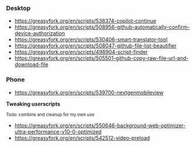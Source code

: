 

### Desktop

- https://greasyfork.org/en/scripts/538374-copilot-continue
- https://greasyfork.org/en/scripts/508956-github-automatically-confirm-device-authorization
- https://greasyfork.org/en/scripts/530406-smart-translator-tool
- https://greasyfork.org/en/scripts/508047-github-file-list-beautifier
- https://greasyfork.org/en/scripts/498904-script-finder
- https://greasyfork.org/en/scripts/505501-github-copy-raw-file-url-and-download-file


### Phone

- https://greasyfork.org/en/scripts/539700-nextgenmobileview






**Tweaking userscripts**

<sub>Todo: combine and cleanup for my own use<sup>
- https://greasyfork.org/en/scripts/550646-background-web-optimizer-ultra-performance-v10-0-optimized
- https://greasyfork.org/en/scripts/542512-video-preload
